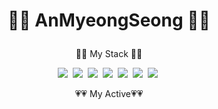 # <p align="center">👏👏 AnMyeongSeong 👏👏</p>





<p align="center"> 👀👀 My Stack 👀👀</p>
<div align="center">
<img src="https://img.shields.io/badge/kotlin-ee0000?style=flat-square&logo=kotlin&logoColor=white"/>&nbsp;
<img src="https://img.shields.io/badge/java-8b0000?style=flat-square&logo=java&logoColor=white"/>&nbsp;
<img src="https://img.shields.io/badge/MySql-b8860b?style=flat-square&logo=Mysql&logoColor=white"/></a>&nbsp;
<img src="https://img.shields.io/badge/PostgreSQL-cd853f?style=flat-square&logo=PostgreSQL&logoColor=white"/></a>&nbsp;
<img src="https://img.shields.io/badge/Oracle-191970?style=flat-square&logo=Oracle&logoColor=white"/></a>&nbsp;
<img src="https://img.shields.io/badge/Jira-41691e?style=flat-square&logo=Jira&logoColor=white"/></a>&nbsp;
<img src="https://img.shields.io/badge/Android-3ddc84?style=flat-square&logo=Android&logoColor=white"/></a>&nbsp;
</div>

<p align="center"> 💗💗 My Active💗💗</p>
